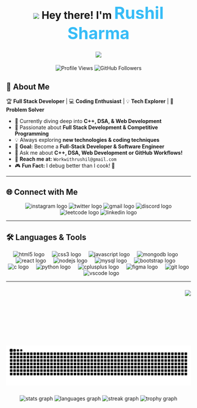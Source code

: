 <!-- 🎉 Title & Intro -->
<h1 align="center">
  <img src="https://media.giphy.com/media/hvRJCLFzcasrR4ia7z/giphy.gif" width="40"> Hey there! I'm  
  <span style="color: #36BCF7; font-weight: bold; font-size: 45px;">Rushil Sharma</span>
</h1>

<!-- 🎯 Typing Animation -->
<h3 align="center">
  <img src="https://readme-typing-svg.herokuapp.com?font=Fira+Code&size=22&pause=1000&color=36BCF7&center=true&vCenter=true&width=600&lines=🚀+Full+Stack+Developer;🖥️+B.Tech+CSE+Student;💡+Tech+Enthusiast;⚡+Passionate+Coder;🎯+Problem+Solver+%26+Tech+Lover!" />
</h3>

<!-- 🔥 Profile Stats -->
<p align="center">
  <img src="https://komarev.com/ghpvc/?username=CodeWithRushil&label=Profile%20Views&color=ff69b4&style=plastic" alt="Profile Views" />
  <img src="https://img.shields.io/github/followers/CodeWithRushil?label=Followers&style=social" alt="GitHub Followers" />
</p>

## 🎯 **About Me**
🏆 **Full Stack Developer** | 💻 **Coding Enthusiast** | 💡 **Tech Explorer** | 🚀 **Problem Solver**  

- 🌱 Currently diving deep into **C++, DSA, & Web Development**  
- 🚀 Passionate about **Full Stack Development & Competitive Programming**  
- 💡 Always exploring **new technologies & coding techniques**  
- 🎯 **Goal:** Become a **Full-Stack Developer & Software Engineer**  
- 🧠 Ask me about **C++, DSA, Web Development or GitHub Workflows!**  
- 📧 **Reach me at:** `Workwithrushil@gmail.com`  
- 🎮 **Fun Fact:** I debug better than I cook! 🍳

---
## 🌐 **Connect with Me**
<div align="center">
  <a href="https://instagram.com/shantanuchy_" target="_blank" style="text-decoration: none;">
    <img src="https://img.shields.io/static/v1?message=Instagram&logo=instagram&label=&color=E4405F&logoColor=white&labelColor=&style=plastic" height="30" alt="instagram logo"  />
  </a>
  <a href="https://twitter.com/shantanuchy_" target="_blank" style="text-decoration: none;">
    <img src="https://img.shields.io/static/v1?message=Twitter&logo=twitter&label=&color=1DA1F2&logoColor=white&labelColor=&style=plastic" height="30" alt="twitter logo"  />
  </a>
  <a href="https://twitter.com/shantanuchy_" target="_blank" style="text-decoration: none;">
    <img src="https://img.shields.io/static/v1?message=Gmail&logo=gmail&label=&color=D14836&logoColor=white&labelColor=&style=plastic" height="30" alt="gmail logo"  />
  </a>
  <a href="https://twitter.com/shantanuchy_" target="_blank" style="text-decoration: none;">
    <img src="https://img.shields.io/static/v1?message=Discord&logo=discord&label=&color=7289DA&logoColor=white&labelColor=&style=plastic" height="30" alt="discord logo"  />
  </a>
  <a href="https://twitter.com/shantanuchy_" target="_blank" style="text-decoration: none;">
    <img src="https://img.shields.io/static/v1?message=LeetCode&logo=leetcode&label=&color=yellow&logoColor=white&labelColor=&style=plastic" height="30" alt="leetcode logo"  />
  </a>
  <a href="https://twitter.com/shantanuchy_" target="_blank" style="text-decoration: none;">
    <img src="https://img.shields.io/static/v1?message=LinkedIn&logo=linkedin&label=&color=0077B5&logoColor=white&labelColor=&style=plastic" height="30" alt="linkedin logo"  />
  </a>  
</div>

---

## 🛠️ **Languages & Tools**
<div align="center">
  <img src="https://cdn.jsdelivr.net/gh/devicons/devicon/icons/html5/html5-original.svg" height="40" alt="html5 logo"  />
  <img width="12" />
  <img src="https://cdn.jsdelivr.net/gh/devicons/devicon/icons/css3/css3-original.svg" height="40" alt="css3 logo"  />
  <img width="12" />
  <img src="https://cdn.jsdelivr.net/gh/devicons/devicon/icons/javascript/javascript-original.svg" height="40" alt="javascript logo"  />
  <img width="12" />
  <img src="https://cdn.jsdelivr.net/gh/devicons/devicon/icons/mongodb/mongodb-original.svg" height="40" alt="mongodb logo"  />
  <img width="12" />
  <img src="https://cdn.jsdelivr.net/gh/devicons/devicon/icons/react/react-original.svg" height="40" alt="react logo"  />
  <img width="12" />
  <img src="https://cdn.jsdelivr.net/gh/devicons/devicon/icons/nodejs/nodejs-original.svg" height="40" alt="nodejs logo"  />
  <img width="12" />
  <img src="https://cdn.jsdelivr.net/gh/devicons/devicon/icons/mysql/mysql-original-wordmark.svg" height="40" alt="mysql logo"  />
  <img width="12" />
  <img src="https://cdn.jsdelivr.net/gh/devicons/devicon/icons/bootstrap/bootstrap-original.svg" height="40" alt="bootstrap logo"  />
  <img width="12" />
  <img src="https://cdn.jsdelivr.net/gh/devicons/devicon/icons/c/c-original.svg" height="40" alt="c logo"  />
  <img width="12" />
  <img src="https://cdn.jsdelivr.net/gh/devicons/devicon/icons/python/python-original.svg" height="40" alt="python logo"  />
  <img width="12" />
  <img src="https://cdn.jsdelivr.net/gh/devicons/devicon/icons/cplusplus/cplusplus-original.svg" height="40" alt="cplusplus logo"  />
  <img width="12" />
  <img src="https://cdn.jsdelivr.net/gh/devicons/devicon/icons/figma/figma-original.svg" height="40" alt="figma logo"  />
  <img width="12" />
  <img src="https://cdn.jsdelivr.net/gh/devicons/devicon/icons/git/git-original.svg" height="40" alt="git logo"  />
  <img width="12" />
  <img src="https://cdn.jsdelivr.net/gh/devicons/devicon/icons/vscode/vscode-original.svg" height="40" alt="vscode logo"  />
</div>


---

###

<img align="right" height="150" src="https://i.imgflip.com/65efzo.gif"  />

###


###

###

<img src="https://raw.githubusercontent.com/CodeWithRushil/CodeWithRushil/output/snake.svg" alt="Snake animation" />

###

<div align="center">
  <img src="https://github-readme-stats.vercel.app/api?username=CodeWithRushil&hide_title=false&hide_rank=false&show_icons=true&include_all_commits=true&count_private=true&disable_animations=false&theme=dracula&locale=en&hide_border=false&order=1" height="150" alt="stats graph"  />
  <img src="https://github-readme-stats.vercel.app/api/top-langs?username=CodeWithRushil&locale=en&hide_title=false&layout=compact&card_width=320&langs_count=5&theme=dracula&hide_border=false&order=2" height="150" alt="languages graph"  />
  <img src="https://streak-stats.demolab.com?user=CodeWithRushil&locale=en&mode=daily&theme=dracula&hide_border=false&border_radius=5&order=3" height="150" alt="streak graph"  />
  <img src="https://github-profile-trophy.vercel.app?username=CodeWithRushil&theme=dracula&column=-1&row=1&margin-w=8&margin-h=8&no-bg=false&no-frame=false&order=4" height="150" alt="trophy graph"  />
</div>

###
